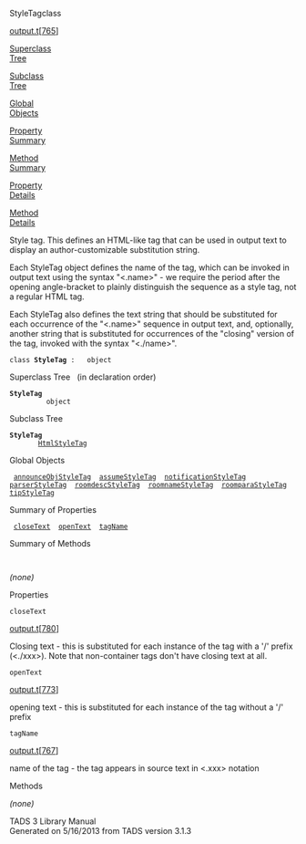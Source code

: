 ---
---
<span class="title">StyleTag</span><span class="type">class</span>

[output.t](../file/output.t.html)\[[765](../source/output.t.html#765)\]

[Superclass  
Tree](#_SuperClassTree_)

[Subclass  
Tree](#_SubClassTree_)

[Global  
Objects](#_ObjectSummary_)

[Property  
Summary](#_PropSummary_)

[Method  
Summary](#_MethodSummary_)

[Property  
Details](#_Properties_)

[Method  
Details](#_Methods_)

<div class="fdesc">

Style tag. This defines an HTML-like tag that can be used in output text
to display an author-customizable substitution string.

Each StyleTag object defines the name of the tag, which can be invoked
in output text using the syntax "\<.name\>" - we require the period
after the opening angle-bracket to plainly distinguish the sequence as a
style tag, not a regular HTML tag.

Each StyleTag also defines the text string that should be substituted
for each occurrence of the "\<.name\>" sequence in output text, and,
optionally, another string that is substituted for occurrences of the
"closing" version of the tag, invoked with the syntax "\<./name\>".

`class `**`StyleTag`**` :   object`

</div>

<span id="_SuperClassTree_"></span>

<div class="mjhd">

<span class="hdln">Superclass Tree</span>   (in declaration order)

</div>

**`StyleTag`**  
`         object`  
<span id="_SubClassTree_"></span>

<div class="mjhd">

<span class="hdln">Subclass Tree</span>  

</div>

**`StyleTag`**  
`         `[`HtmlStyleTag`](../object/HtmlStyleTag.html)  
<span id="_ObjectSummary_"></span>

<div class="mjhd">

<span class="hdln">Global Objects</span>  

</div>

` `[`announceObjStyleTag`](../object/announceObjStyleTag.html)`  `[`assumeStyleTag`](../object/assumeStyleTag.html)`  `[`notificationStyleTag`](../object/notificationStyleTag.html)`  `[`parserStyleTag`](../object/parserStyleTag.html)`  `[`roomdescStyleTag`](../object/roomdescStyleTag.html)`  `[`roomnameStyleTag`](../object/roomnameStyleTag.html)`  `[`roomparaStyleTag`](../object/roomparaStyleTag.html)`  `[`tipStyleTag`](../object/tipStyleTag.html)`  `
<span id="_PropSummary_"></span>

<div class="mjhd">

<span class="hdln">Summary of Properties</span>  

</div>

` `[`closeText`](#closeText)`  `[`openText`](#openText)`  `[`tagName`](#tagName)`  `

<span id="_MethodSummary_"></span>

<div class="mjhd">

<span class="hdln">Summary of Methods</span>  

</div>

` `

*(none)* <span id="_Properties_"></span>

<div class="mjhd">

<span class="hdln">Properties</span>  

</div>

<span id="closeText"></span>

`closeText`

[output.t](../file/output.t.html)\[[780](../source/output.t.html#780)\]

<div class="desc">

Closing text - this is substituted for each instance of the tag with a
'/' prefix (\<./xxx\>). Note that non-container tags don't have closing
text at all.

</div>

<span id="openText"></span>

`openText`

[output.t](../file/output.t.html)\[[773](../source/output.t.html#773)\]

<div class="desc">

opening text - this is substituted for each instance of the tag without
a '/' prefix

</div>

<span id="tagName"></span>

`tagName`

[output.t](../file/output.t.html)\[[767](../source/output.t.html#767)\]

<div class="desc">

name of the tag - the tag appears in source text in \<.xxx\> notation

</div>

<span id="_Methods_"></span>

<div class="mjhd">

<span class="hdln">Methods</span>  

</div>

*(none)*

<div class="ftr">

TADS 3 Library Manual  
Generated on 5/16/2013 from TADS version 3.1.3

</div>
